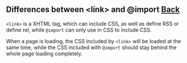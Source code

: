 ## Differences between &lt;link&gt; and &#64;import [Back](./qa.md)

`<link>` is a XHTML tag, which can include CSS, as well as define RSS or define rel, while `@import` can only use in CSS to include CSS.

When a page is loading, the CSS included by `<link>` will be loaded at the same time, while the CSS included with `@import` should stay behind the whole page loading completely.

